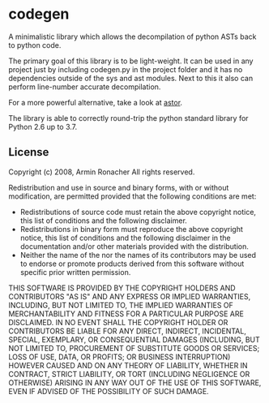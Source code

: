 # codegen

A minimalistic library which allows the decompilation of python ASTs back to python code.

The primary goal of this library is to be light-weight. It can be used in any project just by
including codegen.py in the project folder and it has no dependencies outside of the sys and ast
modules. Next to this it also can perform line-number accurate decompilation.

For a more powerful alternative, take a look at [astor](http://github.com/berkerpeksag/astor).

The library is able to correctly round-trip the python standard library for Python 2.6 up to 3.7.

## License

Copyright (c) 2008, Armin Ronacher
All rights reserved.

Redistribution and use in source and binary forms, with or without modification,
are permitted provided that the following conditions are met:

- Redistributions of source code must retain the above copyright notice, this list of
  conditions and the following disclaimer.
- Redistributions in binary form must reproduce the above copyright notice, this list of
  conditions and the following disclaimer in the documentation and/or other materials
  provided with the distribution.
- Neither the name of the <ORGANIZATION> nor the names of its contributors may be used to
  endorse or promote products derived  from this software without specific prior written
  permission.

THIS SOFTWARE IS PROVIDED BY THE COPYRIGHT HOLDERS AND CONTRIBUTORS "AS IS" AND ANY EXPRESS OR
IMPLIED WARRANTIES, INCLUDING, BUT NOT LIMITED TO, THE IMPLIED WARRANTIES OF MERCHANTABILITY AND
FITNESS FOR A PARTICULAR PURPOSE ARE DISCLAIMED. IN NO EVENT SHALL THE COPYRIGHT HOLDER OR
CONTRIBUTORS BE LIABLE FOR ANY DIRECT, INDIRECT, INCIDENTAL, SPECIAL, EXEMPLARY, OR CONSEQUENTIAL
DAMAGES (INCLUDING, BUT NOT LIMITED TO, PROCUREMENT OF SUBSTITUTE GOODS OR SERVICES; LOSS OF USE,
DATA, OR PROFITS; OR BUSINESS INTERRUPTION) HOWEVER CAUSED AND ON ANY THEORY OF LIABILITY, WHETHER
IN CONTRACT, STRICT LIABILITY, OR TORT (INCLUDING NEGLIGENCE OR OTHERWISE) ARISING IN ANY WAY OUT OF
THE USE OF THIS SOFTWARE, EVEN IF ADVISED OF THE POSSIBILITY OF SUCH DAMAGE.
